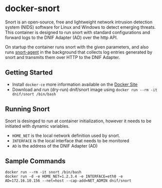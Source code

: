 # docker-snort
Snort is an open-source, free and lightweight network intrusion detection system (NIDS) software for Linux and Windows to detect emerging threats. This container is designed to run snort with standard configurations and forward logs to the DNIF Adapter (AD) over the http API.

On startup the container runs snort with the given parameters, and also runs [snort-agent](https://github.com/dnif/snort-agent) in the background that collects log entries generated by snort and transmits them over HTTP to the DNIF Adapter.

## Getting Started

* Install `docker-ce` more information available on the [Docker Site](https://docs.docker.com/engine/installation/)
* Download and run (dry-run) dnif/snort image using `docker run --rm -it dnif/snort /bin/bash`

## Running Snort
Snort is desinged to run at container initialization, however it needs to be initiated with dynamic variables. 

* `HOME_NET` is the local network definition used by snort.
* `INTERFACE` is the local interface that needs to be monitored
* `AD` is the address of the DNIF Adapter (AD)


## Sample Commands

```
docker run --rm -it snort /bin/bash
docker run -d -e HOME_NET=1.2.3.4 -e INTERFACE=eth0 -e AD=172.16.10.156 --net=host --cap-add=NET_ADMIN dnif/snort

```
